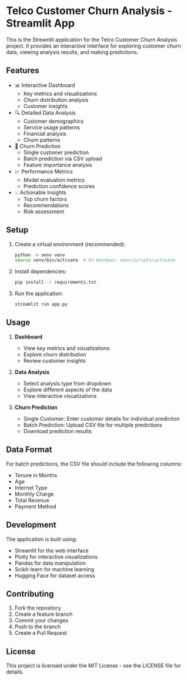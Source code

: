 # Telco Customer Churn Analysis - Streamlit App

This is the Streamlit application for the Telco Customer Churn Analysis project. It provides an interactive interface for exploring customer churn data, viewing analysis results, and making predictions.

## Features

- 📊 Interactive Dashboard
  - Key metrics and visualizations
  - Churn distribution analysis
  - Customer insights
- 🔍 Detailed Data Analysis
  - Customer demographics
  - Service usage patterns
  - Financial analysis
  - Churn patterns
- 🎯 Churn Prediction
  - Single customer prediction
  - Batch prediction via CSV upload
  - Feature importance analysis
- 📈 Performance Metrics
  - Model evaluation metrics
  - Prediction confidence scores
- 💡 Actionable Insights
  - Top churn factors
  - Recommendations
  - Risk assessment

## Setup

1. Create a virtual environment (recommended):
   ```bash
   python -m venv venv
   source venv/bin/activate  # On Windows: venv\Scripts\activate
   ```

2. Install dependencies:
   ```bash
   pip install -r requirements.txt
   ```

3. Run the application:
   ```bash
   streamlit run app.py
   ```

## Usage

1. **Dashboard**
   - View key metrics and visualizations
   - Explore churn distribution
   - Review customer insights

2. **Data Analysis**
   - Select analysis type from dropdown
   - Explore different aspects of the data
   - View interactive visualizations

3. **Churn Prediction**
   - Single Customer: Enter customer details for individual prediction
   - Batch Prediction: Upload CSV file for multiple predictions
   - Download prediction results

## Data Format

For batch predictions, the CSV file should include the following columns:
- Tenure in Months
- Age
- Internet Type
- Monthly Charge
- Total Revenue
- Payment Method

## Development

The application is built using:
- Streamlit for the web interface
- Plotly for interactive visualizations
- Pandas for data manipulation
- Scikit-learn for machine learning
- Hugging Face for dataset access

## Contributing

1. Fork the repository
2. Create a feature branch
3. Commit your changes
4. Push to the branch
5. Create a Pull Request

## License

This project is licensed under the MIT License - see the LICENSE file for details. 